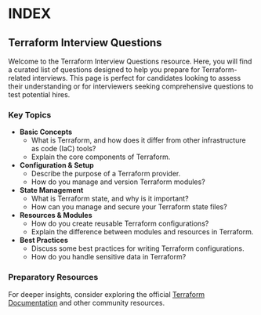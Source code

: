 # INDEX

## Terraform Interview Questions

Welcome to the Terraform Interview Questions resource. Here, you will find a curated list of questions designed to help you prepare for Terraform-related interviews. This page is perfect for candidates looking to assess their understanding or for interviewers seeking comprehensive questions to test potential hires.

### Key Topics

* **Basic Concepts**
  * What is Terraform, and how does it differ from other infrastructure as code (IaC) tools?
  * Explain the core components of Terraform.
* **Configuration & Setup**
  * Describe the purpose of a Terraform provider.
  * How do you manage and version Terraform modules?
* **State Management**
  * What is Terraform state, and why is it important?
  * How can you manage and secure your Terraform state files?
* **Resources & Modules**
  * How do you create reusable Terraform configurations?
  * Explain the difference between modules and resources in Terraform.
* **Best Practices**
  * Discuss some best practices for writing Terraform configurations.
  * How do you handle sensitive data in Terraform?

### Preparatory Resources

For deeper insights, consider exploring the official [Terraform Documentation](https://www.terraform.io/docs/index.html) and other community resources.

